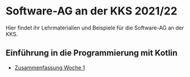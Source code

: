 # Software-AG an der KKS 2021/22
Hier findet ihr Lehrmaterialien und Beispiele für die Software-AG an der KKS.

## Einführung in die Programmierung mit Kotlin
* [Zusammenfassung Woche 1](src/main/kotlin/week1)
